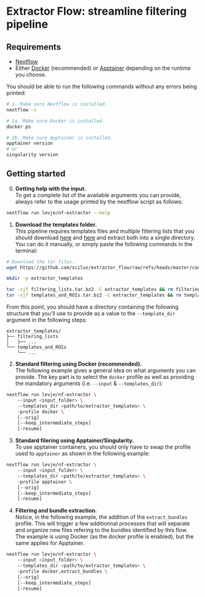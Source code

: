 # Extractor Flow: streamline filtering pipeline

## Requirements
- [Nextflow](https://www.nextflow.io/docs/latest/install.html)
- Either [Docker](https://www.docker.com/get-started/) (recommended) or [Apptainer](https://apptainer.org/docs/admin/main/installation.html) depending on the runtime you choose.

You should be able to run the following commands without any errors being printed:
```bash
# 1. Make sure Nextflow is installed.
nextflow -v

# 2a. Make sure Docker is installed.
docker ps

# 2b. Make sure Apptainer is installed.
apptainer version
# or
singularity version
```

## Getting started
0. **Getting help with the input.**  
To get a complete list of the available arguments you can provide, always refer to the usage printed by the nextflow script as follows:
```bash
nextflow run levje/nf-extractor --help
```
1. **Download the templates folder.**  
This pipeline requires templates files and multiple filtering lists that you should download [here](https://github.com/scilus/extractor_flow/raw/refs/heads/master/containers/filtering_lists.tar.bz2) and [here](https://github.com/scilus/extractor_flow/raw/refs/heads/master/containers/templates_and_ROIs.tar.bz2) and extract both into a single directory. You can do it manually, or simply paste the following commands in the terminal:
```bash
# Download the tar files.
wget https://github.com/scilus/extractor_flow/raw/refs/heads/master/containers/filtering_lists.tar.bz2 && wget https://github.com/scilus/extractor_flow/raw/refs/heads/master/containers/templates_and_ROIs.tar.bz2

mkdir -p extractor_templates

tar -xjf filtering_lists.tar.bz2 -C extractor_templates && rm filtering_lists.tar.bz2
tar -xjf templates_and_ROIs.tar.bz2 -C extractor_templates && rm templates_and_ROIs.tar.bz2
```
From this point, you should have a directory containing the following structure that you'll use to provide as a value to the `--template_dir` argument in the following steps:
```
extractor_templates/
├── filtering_lists
│   ├── ...
└── templates_and_ROIs
    └── ...
```

2. **Standard filtering using Docker (recommended).**  
The following example gives a general idea on what arguments you can provide. The key part is to select the `docker` profile as well as providing the mandatory arguments (i.e. `--input` & `--templates_dir`):
```bash
nextflow run levje/nf-extractor \  
    --input <input_folder> \  
    --templates_dir <path/to/extractor_templates> \ 
    -profile docker \  
    [--orig] 
    [--keep_intermediate_steps]
    [-resume] 
```

3. **Standard filering using Apptainer/Singularity.**  
To use apptainer containers, you should only have to swap the profile used to `apptainer` as shown in the following example:
```bash
nextflow run levje/nf-extractor \  
    --input <input_folder> \  
    --templates_dir <path/to/extractor_templates> \ 
    -profile apptainer \ 
    [--orig] 
    [--keep_intermediate_steps]
    [-resume] 
```
4. **Filtering and bundle extraction.**  
Notice, in the following example, the addition of the `extract_bundles` profile. This will trigger a few additionnal processes that will separate and organize new files refering to the bundles identified by this flow. The example is using Docker (as the docker profile is enabled), but the same applies for Apptainer.
```bash
nextflow run levje/nf-extractor \  
    --input <input_folder> \  
    --templates_dir <path/to/extractor_templates> \ 
    -profile docker,extract_bundles \ 
    [--orig]  
    [--keep_intermediate_steps]  
    [-resume]
```
